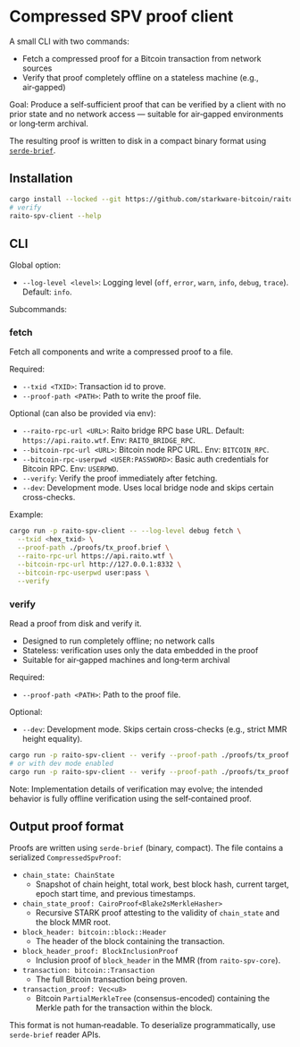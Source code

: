 # Compressed SPV proof client

A small CLI with two commands:
- Fetch a compressed proof for a Bitcoin transaction from network sources
- Verify that proof completely offline on a stateless machine (e.g., air‑gapped)

Goal: Produce a self‑sufficient proof that can be verified by a client with no prior state and no network access — suitable for air‑gapped environments or long‑term archival.

The resulting proof is written to disk in a compact binary format using [`serde-brief`](https://docs.rs/serde-brief).

## Installation

```bash
cargo install --locked --git https://github.com/starkware-bitcoin/raito raito-spv-client
# verify
raito-spv-client --help
```

## CLI

Global option:
- `--log-level <level>`: Logging level (`off`, `error`, `warn`, `info`, `debug`, `trace`). Default: `info`.

Subcommands:

### fetch
Fetch all components and write a compressed proof to a file.

Required:
- `--txid <TXID>`: Transaction id to prove.
- `--proof-path <PATH>`: Path to write the proof file.

Optional (can also be provided via env):
- `--raito-rpc-url <URL>`: Raito bridge RPC base URL. Default: `https://api.raito.wtf`. Env: `RAITO_BRIDGE_RPC`.
- `--bitcoin-rpc-url <URL>`: Bitcoin node RPC URL. Env: `BITCOIN_RPC`.
- `--bitcoin-rpc-userpwd <USER:PASSWORD>`: Basic auth credentials for Bitcoin RPC. Env: `USERPWD`.
- `--verify`: Verify the proof immediately after fetching.
- `--dev`: Development mode. Uses local bridge node and skips certain cross-checks.

Example:

```bash
cargo run -p raito-spv-client -- --log-level debug fetch \
  --txid <hex_txid> \
  --proof-path ./proofs/tx_proof.brief \
  --raito-rpc-url https://api.raito.wtf \
  --bitcoin-rpc-url http://127.0.0.1:8332 \
  --bitcoin-rpc-userpwd user:pass \
  --verify
```

### verify
Read a proof from disk and verify it.

- Designed to run completely offline; no network calls
- Stateless: verification uses only the data embedded in the proof
- Suitable for air‑gapped machines and long‑term archival

Required:
- `--proof-path <PATH>`: Path to the proof file.

Optional:
- `--dev`: Development mode. Skips certain cross-checks (e.g., strict MMR height equality).

```bash
cargo run -p raito-spv-client -- verify --proof-path ./proofs/tx_proof.brief
# or with dev mode enabled
cargo run -p raito-spv-client -- verify --proof-path ./proofs/tx_proof.brief --dev
```

Note: Implementation details of verification may evolve; the intended behavior is fully offline verification using the self‑contained proof.

## Output proof format

Proofs are written using `serde-brief` (binary, compact). The file contains a serialized `CompressedSpvProof`:

- `chain_state: ChainState`
  - Snapshot of chain height, total work, best block hash, current target, epoch start time, and previous timestamps.
- `chain_state_proof: CairoProof<Blake2sMerkleHasher>`
  - Recursive STARK proof attesting to the validity of `chain_state` and the block MMR root.
- `block_header: bitcoin::block::Header`
  - The header of the block containing the transaction.
- `block_header_proof: BlockInclusionProof`
  - Inclusion proof of `block_header` in the MMR (from `raito-spv-core`).
- `transaction: bitcoin::Transaction`
  - The full Bitcoin transaction being proven.
- `transaction_proof: Vec<u8>`
  - Bitcoin `PartialMerkleTree` (consensus-encoded) containing the Merkle path for the transaction within the block.

This format is not human‑readable. To deserialize programmatically, use `serde-brief` reader APIs.
